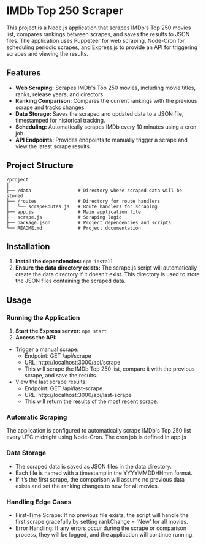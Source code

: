 # IMDb Top 250 Scraper

This project is a Node.js application that scrapes IMDb's Top 250 movies list, compares rankings between scrapes, and saves the results to JSON files. The application uses Puppeteer for web scraping, Node-Cron for scheduling periodic scrapes, and Express.js to provide an API for triggering scrapes and viewing the results.

## Features

- **Web Scraping:** Scrapes IMDb's Top 250 movies, including movie titles, ranks, release years, and directors.
- **Ranking Comparison:** Compares the current rankings with the previous scrape and tracks changes.
- **Data Storage:** Saves the scraped and updated data to a JSON file, timestamped for historical tracking.
- **Scheduling:** Automatically scrapes IMDb every 10 minutes using a cron job.
- **API Endpoints:** Provides endpoints to manually trigger a scrape and view the latest scrape results.

## Project Structure
```
/project
│
├── /data                 # Directory where scraped data will be stored
├── /routes               # Directory for route handlers
│   └── scrapeRoutes.js   # Route handlers for scraping
├── app.js                # Main application file
├── scrape.js             # Scraping logic
├── package.json          # Project dependencies and scripts
└── README.md             # Project documentation
```

## Installation

1. **Install the dependencies:**
`npm install`
2. **Ensure the data directory exists:**
The scrape.js script will automatically create the data directory if it doesn't exist. This directory is used to store the JSON files containing the scraped data.

## Usage

### Running the Application

1. **Start the Express server:**
`npm start`
2. **Access the API:**
- Trigger a manual scrape:
  - Endpoint: GET /api/scrape
  - URL: http://localhost:3000/api/scrape
  - This will scrape the IMDb Top 250 list, compare it with the previous scrape, and save the results.
- View the last scrape results:
  - Endpoint: GET /api/last-scrape
  - URL: http://localhost:3000/api/last-scrape
  - This will return the results of the most recent scrape.

### Automatic Scraping
The application is configured to automatically scrape IMDb's Top 250 list every UTC midnight using Node-Cron. The cron job is defined in app.js

### Data Storage
- The scraped data is saved as JSON files in the data directory.
- Each file is named with a timestamp in the YYYYMMDDHHmm format.
- If it’s the first scrape, the comparison will assume no previous data exists and set the ranking changes to new for all movies.

### Handling Edge Cases
- First-Time Scrape: If no previous file exists, the script will handle the first scrape gracefully by setting rankChange = 'New' for all movies.
- Error Handling: If any errors occur during the scrape or comparison process, they will be logged, and the application will continue running.
